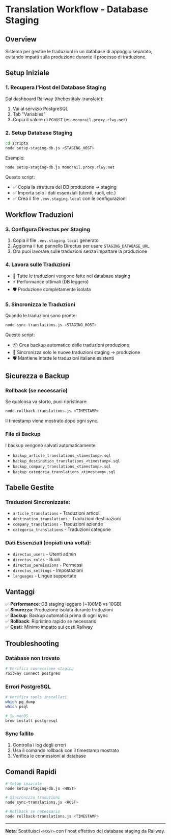 # Translation Workflow - Database Staging

## Overview
Sistema per gestire le traduzioni in un database di appoggio separato, evitando impatti sulla produzione durante il processo di traduzione.

## Setup Iniziale

### 1. Recupera l'Host del Database Staging
Dal dashboard Railway (thebestitaly-translate):
1. Vai al servizio PostgreSQL
2. Tab "Variables" 
3. Copia il valore di `PGHOST` (es: `monorail.proxy.rlwy.net`)

### 2. Setup Database Staging
```bash
cd scripts
node setup-staging-db.js <STAGING_HOST>
```

Esempio:
```bash
node setup-staging-db.js monorail.proxy.rlwy.net
```

Questo script:
- ✅ Copia la struttura del DB produzione → staging
- ✅ Importa solo i dati essenziali (utenti, ruoli, etc.)
- ✅ Crea il file `.env.staging.local` con le configurazioni

## Workflow Traduzioni

### 3. Configura Directus per Staging
1. Copia il file `.env.staging.local` generato
2. Aggiorna il tuo pannello Directus per usare `STAGING_DATABASE_URL`
3. Ora puoi lavorare sulle traduzioni senza impattare la produzione

### 4. Lavora sulle Traduzioni
- 🔄 Tutte le traduzioni vengono fatte nel database staging
- ⚡ Performance ottimali (DB leggero)
- 🛡️ Produzione completamente isolata

### 5. Sincronizza le Traduzioni
Quando le traduzioni sono pronte:
```bash
node sync-translations.js <STAGING_HOST>
```

Questo script:
- 📦 Crea backup automatico delle traduzioni produzione
- 🔄 Sincronizza solo le nuove traduzioni staging → produzione
- 🛡️ Mantiene intatte le traduzioni italiane esistenti

## Sicurezza e Backup

### Rollback (se necessario)
Se qualcosa va storto, puoi ripristinare:
```bash
node rollback-translations.js <TIMESTAMP>
```

Il timestamp viene mostrato dopo ogni sync.

### File di Backup
I backup vengono salvati automaticamente:
- `backup_article_translations_<timestamp>.sql`
- `backup_destination_translations_<timestamp>.sql`
- `backup_company_translations_<timestamp>.sql`
- `backup_categoria_translations_<timestamp>.sql`

## Tabelle Gestite

### Traduzioni Sincronizzate:
- `article_translations` - Traduzioni articoli
- `destination_translations` - Traduzioni destinazioni
- `company_translations` - Traduzioni aziende  
- `categoria_translations` - Traduzioni categorie

### Dati Essenziali (copiati una volta):
- `directus_users` - Utenti admin
- `directus_roles` - Ruoli
- `directus_permissions` - Permessi
- `directus_settings` - Impostazioni
- `languages` - Lingue supportate

## Vantaggi

✅ **Performance**: DB staging leggero (~100MB vs 10GB)  
✅ **Sicurezza**: Produzione isolata durante traduzioni  
✅ **Backup**: Backup automatici prima di ogni sync  
✅ **Rollback**: Ripristino rapido se necessario  
✅ **Costi**: Minimo impatto sui costi Railway  

## Troubleshooting

### Database non trovato
```bash
# Verifica connessione staging
railway connect postgres
```

### Errori PostgreSQL
```bash
# Verifica tools installati
which pg_dump
which psql

# Su macOS
brew install postgresql
```

### Sync fallito
1. Controlla i log degli errori
2. Usa il comando rollback con il timestamp mostrato
3. Verifica le connessioni ai database

## Comandi Rapidi

```bash
# Setup iniziale
node setup-staging-db.js <HOST>

# Sincronizza traduzioni
node sync-translations.js <HOST>

# Rollback se necessario  
node rollback-translations.js <TIMESTAMP>
```

---

**Nota**: Sostituisci `<HOST>` con l'host effettivo del database staging da Railway. 